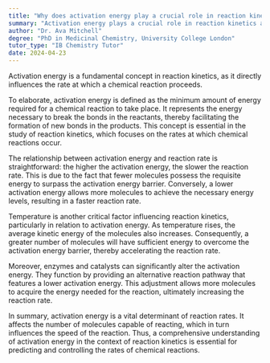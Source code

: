 ```yaml
---
title: "Why does activation energy play a crucial role in reaction kinetics?"
summary: "Activation energy plays a crucial role in reaction kinetics as it determines the rate at which a reaction occurs."
author: "Dr. Ava Mitchell"
degree: "PhD in Medicinal Chemistry, University College London"
tutor_type: "IB Chemistry Tutor"
date: 2024-04-23
---
```


Activation energy is a fundamental concept in reaction kinetics, as it directly influences the rate at which a chemical reaction proceeds.

To elaborate, activation energy is defined as the minimum amount of energy required for a chemical reaction to take place. It represents the energy necessary to break the bonds in the reactants, thereby facilitating the formation of new bonds in the products. This concept is essential in the study of reaction kinetics, which focuses on the rates at which chemical reactions occur.

The relationship between activation energy and reaction rate is straightforward: the higher the activation energy, the slower the reaction rate. This is due to the fact that fewer molecules possess the requisite energy to surpass the activation energy barrier. Conversely, a lower activation energy allows more molecules to achieve the necessary energy levels, resulting in a faster reaction rate.

Temperature is another critical factor influencing reaction kinetics, particularly in relation to activation energy. As temperature rises, the average kinetic energy of the molecules also increases. Consequently, a greater number of molecules will have sufficient energy to overcome the activation energy barrier, thereby accelerating the reaction rate.

Moreover, enzymes and catalysts can significantly alter the activation energy. They function by providing an alternative reaction pathway that features a lower activation energy. This adjustment allows more molecules to acquire the energy needed for the reaction, ultimately increasing the reaction rate.

In summary, activation energy is a vital determinant of reaction rates. It affects the number of molecules capable of reacting, which in turn influences the speed of the reaction. Thus, a comprehensive understanding of activation energy in the context of reaction kinetics is essential for predicting and controlling the rates of chemical reactions.
    
